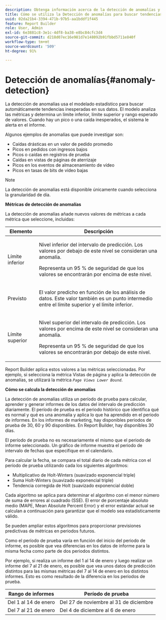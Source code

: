 ```yaml
---
description: Obtenga información acerca de la detección de anomalías y cómo se calcula.
title: Cómo se utiliza la Detección de anomalías para buscar tendencias automáticamente
uuid: 02da21b4-3394-471b-97b5-aa1bddf1f445
feature: Report Builder
role: User, Admin
exl-id: 6e3881c8-3e1c-4df8-ba38-e8bc84cfc3d4
source-git-commit: d218d07ec16e981d7e148092b91fbbd5711e840f
workflow-type: tm+mt
source-wordcount: '509'
ht-degree: 91%

---
```


# Detección de anomalías{#anomaly-detection}

La detección de anomalías usa el modelado estadístico para buscar automáticamente tendencias inesperadas en sus datos. El modelo analiza las métricas y determina un límite inferior, límite superior y rango esperado de valores. Cuando hay un pico o una caída inesperados, el sistema le alerta en el informe.

Algunos ejemplos de anomalías que puede investigar son:

* Caídas drásticas en un valor de pedido promedio
* Picos en pedidos con ingresos bajos
* Picos o caídas en registros de prueba
* Caídas en vistas de páginas de aterrizaje
* Picos en los eventos de almacenamiento de vídeo
* Picos en tasas de bits de vídeo bajas

>[!NOTE]
>
>La detección de anomalías está disponible únicamente cuando selecciona la granularidad de día.

<p class="head"> <b>Métricas de detección de anomalías</b> </p>

La detección de anomalías añade nuevos valores de métricas a cada métrica que seleccione, incluidas:

<table id="table_BF75FC874634498DB6632C12CBD8D533"> 
 <thead> 
  <tr> 
   <th colname="col1" class="entry"> Elemento </th> 
   <th colname="col2" class="entry"> Descripción </th> 
  </tr> 
 </thead>
 <tbody> 
  <tr> 
   <td colname="col1"> Límite inferior </td> 
   <td colname="col2"> <p>Nivel inferior del intervalo de predicción. Los valores por debajo de este nivel se consideran una anomalía. </p> <p>Representa un 95 % de seguridad de que los valores se encontrarán por encima de este nivel. </p> </td> 
  </tr> 
  <tr> 
   <td colname="col1"> Previsto </td> 
   <td colname="col2"> <p>El valor predicho en función de los análisis de datos. Este valor también es un punto intermedio entre el límite superior y el límite inferior. </p> </td> 
  </tr> 
  <tr> 
   <td colname="col1"> Límite superior </td> 
   <td colname="col2"> <p>Nivel superior del intervalo de predicción. Los valores por encima de este nivel se consideran una anomalía. </p> <p>Representa un 95 % de seguridad de que los valores se encontrarán por debajo de este nivel. </p> </td> 
  </tr> 
 </tbody> 
</table>

Report Builder aplica estos valores a las métricas seleccionadas. Por ejemplo, si selecciona la métrica Vistas de página y aplica la detección de anomalías, se utilizará la métrica *`Page Views Lower Bound`*.

**Cómo se calcula la detección de anomalías**

La detección de anomalías utiliza un período de prueba para calcular, aprender y generar informes de los datos del intervalo de predicción diariamente. El período de prueba es el periodo histórico que identifica qué es normal y qué es una anomalía y aplica lo que ha aprendido en el periodo de informes. En los informes de marketing, hay disponibles periodos de prueba de 30, 60 y 90 disponibles. En Report Builder, hay disponibles 30 días.

El período de prueba no es necesariamente el mismo que el periodo de informe seleccionado. Un gráfico de informe muestra el periodo de intervalo de fechas que especifique en el calendario.

Para calcular la fecha, se compara el total diario de cada métrica con el período de prueba utilizando cada los siguientes algoritmos:

* Multiplicativo de Holt-Winters (suavizado exponencial triple)
* Suma Holt-Winters (suavizado exponencial triple)
* Tendencia corregida de Holt (suavizado exponencial doble)

Cada algoritmo se aplica para determinar el algoritmo con el menor número de suma de errores al cuadrado (SSE). El error de porcentaje absoluto medio (MAPE, Mean Absolute Percent Error) y el error estándar actual se calculan a continuación para garantizar que el modelo sea estadísticamente válido.

Se pueden ampliar estos algoritmos para proporcionar previsiones predictivas de métricas en periodos futuros.

Como el período de prueba varía en función del inicio del periodo de informe, es posible que vea diferencias en los datos de informe para la misma fecha como parte de dos periodos distintos.

Por ejemplo, si realiza un informe del 1 al 14 de enero y luego realizar un informe del 7 al 21 de enero, es posible que vea unos datos de predicción distintos para las mismas métricas del 7 al 14 de enero en los distintos informes. Esto es como resultado de la diferencia en los periodos de prueba.

| Rango de informes | Período de prueba |
|--- |--- |
| Del 1 al 14 de enero | Del 27 de noviembre al 31 de diciembre |
| Del 7 al 21 de enero | Del 4 de diciembre al 6 de enero |
